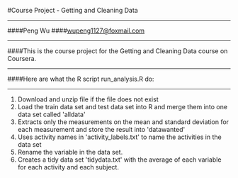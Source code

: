 #Course Project - Getting and Cleaning Data
___________________________________________
####Peng Wu
####wupeng1127@foxmail.com
__________________________
####This is the course project for the Getting and Cleaning Data course on Coursera.
____________________________________________________________________________________
####Here are what the R script run_analysis.R do:
_____________________________________________

1. Download and unzip file if the file does not exist
2. Load the train data set and test data set into R and merge them into one data set called 'alldata'
3. Extracts only the measurements on the mean and standard deviation for each measurement and store the result into 'datawanted'
4. Uses activity names in 'activity_labels.txt' to name the activities in the data set
5. Rename the variable in the data set.
6. Creates a tidy data set 'tidydata.txt' with the average of each variable for each activity and each subject.